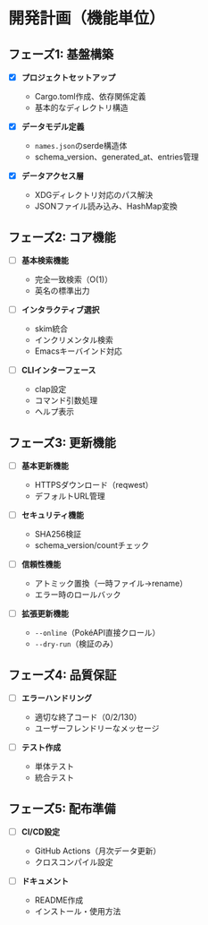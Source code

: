 # 開発計画（機能単位）

## フェーズ1: 基盤構築
- [x] **プロジェクトセットアップ**
  - Cargo.toml作成、依存関係定義
  - 基本的なディレクトリ構造

- [x] **データモデル定義**
  - `names.json`のserde構造体
  - schema_version、generated_at、entries管理

- [x] **データアクセス層**
  - XDGディレクトリ対応のパス解決
  - JSONファイル読み込み、HashMap変換

## フェーズ2: コア機能
- [ ] **基本検索機能**
  - 完全一致検索（O(1)）
  - 英名の標準出力

- [ ] **インタラクティブ選択**
  - skim統合
  - インクリメンタル検索
  - Emacsキーバインド対応

- [ ] **CLIインターフェース**
  - clap設定
  - コマンド引数処理
  - ヘルプ表示

## フェーズ3: 更新機能
- [ ] **基本更新機能**
  - HTTPSダウンロード（reqwest）
  - デフォルトURL管理

- [ ] **セキュリティ機能**
  - SHA256検証
  - schema_version/countチェック

- [ ] **信頼性機能**
  - アトミック置換（一時ファイル→rename）
  - エラー時のロールバック

- [ ] **拡張更新機能**
  - `--online`（PokéAPI直接クロール）
  - `--dry-run`（検証のみ）

## フェーズ4: 品質保証
- [ ] **エラーハンドリング**
  - 適切な終了コード（0/2/130）
  - ユーザーフレンドリーなメッセージ

- [ ] **テスト作成**
  - 単体テスト
  - 統合テスト

## フェーズ5: 配布準備
- [ ] **CI/CD設定**
  - GitHub Actions（月次データ更新）
  - クロスコンパイル設定

- [ ] **ドキュメント**
  - README作成
  - インストール・使用方法
